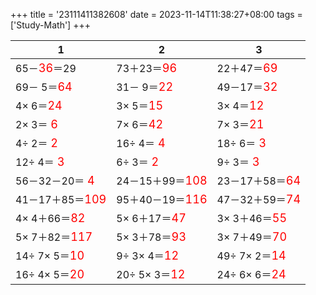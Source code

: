 +++ 
title = '23111411382608' 
date = 2023-11-14T11:38:27+08:00 
tags = ['Study-Math'] 
+++ 

1 | 2 | 3 
-- | -- | -- 
65－<font color=red size=4>36</font>＝29 | 73＋23＝<font color=red size=4>96</font> | 22＋47＝<font color=red size=4>69</font> 
69－ 5＝<font color=red size=4>64</font> | 31－ 9＝<font color=red size=4>22</font> | 49－17＝<font color=red size=4>32</font> 
 4× 6＝<font color=red size=4>24</font> |  3× 5＝<font color=red size=4>15</font> |  3× 4＝<font color=red size=4>12</font> 
 2× 3＝<font color=red size=4> 6</font> |  7× 6＝<font color=red size=4>42</font> |  7× 3＝<font color=red size=4>21</font> 
 4÷ 2＝<font color=red size=4> 2</font> | 16÷ 4＝<font color=red size=4> 4</font> | 18÷ 6＝<font color=red size=4> 3</font> 
12÷ 4＝<font color=red size=4> 3</font> |  6÷ 3＝<font color=red size=4> 2</font> |  9÷ 3＝<font color=red size=4> 3</font> 
56－32－20＝<font color=red size=4> 4</font> | 24－15＋99＝<font color=red size=4>108</font> | 23－17＋58＝<font color=red size=4>64</font> 
41－17＋85＝<font color=red size=4>109</font> | 95＋40－19＝<font color=red size=4>116</font> | 47－32＋59＝<font color=red size=4>74</font> 
 4× 4＋66＝<font color=red size=4>82</font> |  5× 6＋17＝<font color=red size=4>47</font> |  3× 3＋46＝<font color=red size=4>55</font> 
 5× 7＋82＝<font color=red size=4>117</font> |  5× 3＋78＝<font color=red size=4>93</font> |  3× 7＋49＝<font color=red size=4>70</font> 
14÷ 7× 5＝<font color=red size=4>10</font> |  9÷ 3× 4＝<font color=red size=4>12</font> | 49÷ 7× 2＝<font color=red size=4>14</font> 
16÷ 4× 5＝<font color=red size=4>20</font> | 20÷ 5× 3＝<font color=red size=4>12</font> | 24÷ 6× 6＝<font color=red size=4>24</font> 

